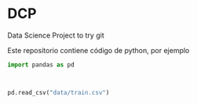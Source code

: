 # DCP
Data Science Project to try git


Este repositorio contiene código de python, por ejemplo

```python
import pandas as pd



pd.read_csv("data/train.csv")
```